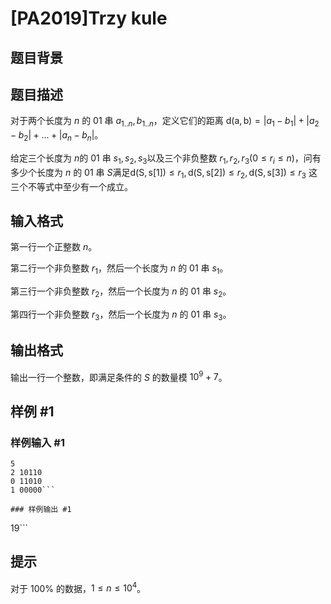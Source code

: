 # [PA2019]Trzy kule

## 题目背景



## 题目描述

对于两个长度为 $n$ 的 $01$ 串 $a_{1..n},b_{1..n}$，定义它们的距离 $\operatorname{d(a,b)}=|a_1-b_1|+|a_2-b_2|+...+|a_n-b_n|$。

给定三个长度为 $n$的 $01$ 串 $s_1,s_2,s_3$以及三个非负整数 $r_1,r_2,r_3(0\le r_i\le n)$，问有多少个长度为 $n$ 的 $01$ 串 $S$满足$\operatorname{d(S,s[1])}\le r_1,\operatorname{d(S,s[2])}\le r_2,\operatorname{d(S,s[3])}\le r_3$ 这三个不等式中至少有一个成立。

## 输入格式

第一行一个正整数 $n$。

第二行一个非负整数 $r_1$，然后一个长度为 $n$ 的 $01$ 串 $s_1$。

第三行一个非负整数 $r_2$，然后一个长度为 $n$ 的 $01$ 串 $s_2$。

第四行一个非负整数 $r_3$，然后一个长度为 $n$  的 $01$ 串 $s_3$。

## 输出格式

输出一行一个整数，即满足条件的 $S$ 的数量模 $10^9+7$。

## 样例 #1

### 样例输入 #1
```
5
2 10110
0 11010
1 00000```

### 样例输出 #1

```
19```

## 提示

对于 $100\%$ 的数据，$1\le n\le 10^4$。
